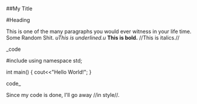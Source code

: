 ##My Title

#Heading

This is one of the many paragraphs you would ever witness in your life time.
Some Random Shit. _uThis is underlined.u_ **This is bold.** //This is italics.//

_code

#include <iostream>
using namespace std;

int main() {
	cout<<"Hello World!";
}

code_

Since my code is done, I'll go away //in style//.